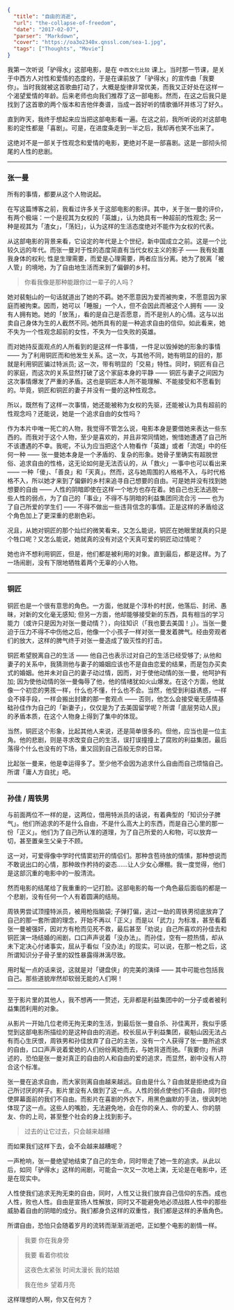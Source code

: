 ```json
{
  "title": "自由的消逝",
  "url": "the-collapse-of-freedom",
  "date": "2017-02-07",
  "parser": "Markdown",
  "cover": "https://oa3o2340x.qnssl.com/sea-1.jpg",
  "tags": ["Thoughts", "Movie"]
}
```

我第一次听说「驴得水」这部电影，是在 `中西文化比较` 课上。当时那一节课，是关于中西方人对性和爱情的态度的，于是在课前放了「驴得水」的宣传曲「我要你」。当时我就被这首歌曲打动了，大概是旋律非常优美，而我又正好处在这样一个渴望爱情的年龄。后来老师也向我们推荐了这一部电影。然而，在这之后我只是找到了这首歌的两个版本和吉他伴奏谱，当成一首好听的情歌循环并练习了好久。

直到昨天，我终于想起来应当把这部电影看一遍。在这之前，我所听说的对这部电影的定性都是「喜剧」。可是，在进度条走到一半之后，我却再也笑不出来了。

这绝对不是一部关于性观念和爱情的电影，更绝对不是一部喜剧。这是一部彻头彻尾的人性的悲剧。

---

### 张一曼

所有的事情，都要从这个人物说起。

在写这篇博客之前，我看过许多关于这部电影的影评。其中，关于张一曼的评价，有两个极端：一个是视其为女权的「英雄」，认为她具有一种超前的性观念; 另一种是视其为「渣女」，「荡妇」，认为这样的生活态度绝对不能作为女权的代表。

从这部电影的背景来看，它设定的年代是上个世纪，新中国成立之前。这是一个比较久远的年代。而张一曼对于性的态度简直有当代女权主义的影子 —— 我有处置我身体的权利; 性是生理需要，而爱是心理需要，两者应当分离。她为了脱离「被人管」的境地，为了自由地生活而来到了偏僻的乡村。

> 你看我像是那种能跟你过一辈子的人吗？

她对裴魁山的一句话就道出了她的不羁。她不愿意因为爱而被拘束，不愿意因为家庭而被拘束。因而，她可以「睡服」一个人，但不会因此而被这个人拥有 —— 没有人拥有她。她的「放荡」，看的是自己是否愿意，而不是别人的心情。这与以出卖自己身体为生的人截然不同。·她所具有的是一种追求自由的信仰。如此看来，她不失为一个性观念超前的女性，不失为一位失败的英雄。

而对她持反面观点的人所看到的是这样一件事情，一件足以毁掉她的形象的事情 —— 为了利用铜匠而和他发生关系。这一次，与其他不同，她有明显的目的，那就是利用铜匠骗过特派员; 这一次，带有明显的「交易」特性。同时，铜匠有自己的家庭，而这次的关系显然打破了这个家庭本身的平静 —— 铜匠与妻子之间因为这次事情爆发了严重的矛盾。这也是铜匠本人所不能理解、不能接受和不愿看到的。毕竟，铜匠和铜匠的妻子并没有一曼的这种性观念。

所以，既然有了这样一次事情，她还能被称为女权的先驱，还能被认为具有超前的性观念吗？还能说，她是一个追求自由的女性吗？

作为本片中唯一死亡的人物，我觉得不管怎么说，电影本身是要借她来表达一些东西的。而我对于这个人物，至少是喜欢的，并且非常同情她，惋惜她遭遇了自己所不该遭遇的不幸。我呢，不认为应当把这个人物看作「英雄」或者「流氓」中的任何一种 —— 张一曼她本身是一个矛盾的、复杂的形象。她骨子里确实有超脱世俗、追求自由的性格，这无论如何是无法否认的，从「救火」一事中也可以看出来 —— 一种「傻」、「善良」和「天真」。然而，这与她周围的人格格不入，与时代格格不入，所以她才来到了偏僻的乡村来追寻自己想要的自由。可是她并没有找到她想要的自由 —— 人性的阴暗即使在这样一个地方也存在着。她自己也无法逃脱一些人性的弱点，为了自己的「事业」不得不与阴暗的利益集团同流合污 —— 也为了自己所爱的学生们 —— 不得不做出一些违背信念的事情。正是这样的矛盾给这个角色加上了更深重的悲剧色彩。

况且，从她对铜匠的那个灿烂的微笑看来，又怎么能说，铜匠在她眼里就真的只是个牲口呢？又怎么能说，她就真的没有对这个天真可爱的铜匠动过情呢？

她也许不想利用铜匠，但是，他们都是被利用的对象。直到最后，都是这样。为了一场闹剧，没有下限地牺牲着两个无辜的小人物。

---

### 铜匠

铜匠也是一个很有意思的角色。一方面，他就是个淳朴的村民，他落后、封闭、愚昧，对新的文化毫无感知; 但另一方面，他却能够接受新的东西，具有相当的学习能力（或许只是因为对张一曼动情？），向往知识（「我也要去美国！」）。当张一曼迫于压力不得不中伤他之后，他像一个小孩子一样对张一曼发着脾气。经由旁观者们的放大，这样的脾气终于对张一曼造成了毁灭性的打击。

铜匠希望脱离自己的生活 —— 他自己也表示过对自己的生活已经受够了; 从他和妻子的关系中，我猜测他与妻子的婚姻应该也不是自由恋爱的结果，而是包办买卖式的婚姻。他并未对自己的妻子动过情，因而，对于使他动情的张一曼，他呵护有加; 因为使他动情的张一曼侮辱了他，他的情绪犹如火山爆发。在这个方面，他就像一个初恋的男孩一样，什么也不懂，什么也不会。当然，他受到利益诱惑，一样会不择手段，一样会搬出封建的那一套观点 —— 否则，他怎么会接受毫无感情基础孙佳作为自己的「新妻子」，仅仅是为了去美国留学呢？所谓「底层劳动人民」的矛盾本质，在这个人物身上得到了集中的体现。

当然，铜匠这个形象，比起其他人来说，还是简单很多的。但他，应当也是一位主角。他的悲剧，则是寻求改变自己的生活，误打误撞撞上了腐败的利益集团，最后落得个什么也没有的下场，重又回到自己百般无奈的日常。

比起张一曼来，他是幸运得多了。至少他不会因为追求什么自由而自己烦恼自己。所谓「庸人方自扰」吧。

---

### 孙佳 / 周铁男

与前面两位不一样的是，这两位，借用特派员的话说，有着典型的「知识分子脾气」。他们所追求的不是什么自由，不是什么高大上的东西，而是自己心里的那一份「正义」。他们为了自己所认准的道理，为了自己所爱的人和物，可以放弃一切，甚至置亲生父亲于不顾。

这一对，可爱得像中学时代情窦初开的情侣们。那种含苞待放的情愫，那种想说而不敢说出口的心情，那种故作矜持的姿态……让人少女心爆棚。我一度觉得，他们是这部沉重的电影中的一股清流。

然而电影的结尾给了我重重的一记打脸。这部电影的每一个角色最后面临的都是一个悲剧，没有任何一个人有着圆满的结局。

周铁男尝试顶撞特派员，被用枪指脑袋; 子弹打偏，逃过一劫的周铁男彻底放弃了自己的那一套所谓的理念，开始不再以「正义」而是以「武力」为标准，甚至看着张一曼被强奸，因对方有枪而见死不救，最后甚至「劝说」自己所喜欢的孙佳去和铜匠演一场结婚的闹剧，口口声声说着「没办法」。而孙佳，空有一腔热情，却从未下定决心付诸事实，屈从于看似「没办法」的现实。可以说，在那一枪之后，这所谓知识分子骨子里的奴性暴露得淋漓尽致。

用时髦一点的话来说，这就是对「键盘侠」的完美的演绎 —— 其中可能也包括我自己。那些道貌岸然却软弱无能的人们啊！

---

至于影片里的其他人，我不想再一一赘述，无非都是利益集团中的一分子或者被利益集团利用的对象。

从影片一开始几位老师无拘无束的生活，到最后张一曼自杀、孙佳离开，我似乎感觉到这部电影所描绘的是这种自由的消逝。校长屈从于利益集团，裴魁山因无法占有而心生厌恨，周铁男和孙佳放弃了自己的主张，没有一个人获得了张一曼所追求的自由，口口声声说着爱她的人们纷纷离她而去，与她背道而驰。「我要你」所讲述的，恐怕是张一曼对真正的自由的人和自由的爱的追求，而显然，剧中没有人符合这个标准。

张一曼在追求自由，而大家则离自由越来越远。自由是什么？自由就是拒绝成为自己所讨厌的样子。影片里没有人做到了这一点。人性的弱点使他们不自由，同时也使屏幕面前的我们不自由。而影片在喜剧的外衣下，用黑色幽默的手法，很讽刺地体现了这一点。这些人的嘴脸，无法避免地，会在你的亲人、你的爱人、你的朋友、你的上司，甚至整个社会的身上找到影子。

> 过去的让它过去，只会越来越糟

而如果我们这样下去，会不会越来越糟呢？

一声枪响，张一曼绝望地结束了自己的生命，同时带走了她一生的追求。从此以后，如同「驴得水」这样的闹剧，可能会一次又一次地上演，无论是在电影中，还是在现实中。

人性使我们追求无拘无束的自由，同时，人性又让我们放弃自己信仰的东西。成也人性，败也人性。自由是宣扬人性解放，同时又不能避免地必须战胜人性中的那些威胁着自由的阴暗的成分。我们都身负这样的双重性，我们都是这样的矛盾角色。

所谓自由，恐怕只会随着岁月的流转而渐渐消逝吧，正如整个电影的剧情一样。

> 我要 你在我身旁
>
> 我要 看着你梳妆
>
> 这夜色太紧张 时间太漫长 我的姑娘
>
> 我在他乡 望着月亮

这样理想的人啊，你又在何方？